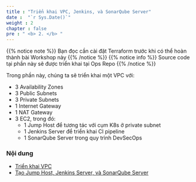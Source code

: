 ```yaml
---
title : "Triển khai VPC, Jenkins, và SonarQube Server"
date :  "`r Sys.Date()`" 
weight : 2 
chapter : false
pre : " <b> 2. </b> "
---
```


{{% notice note %}}
Bạn đọc cần cài đặt Terraform trước khi có thể hoàn thành bài Workshop này
{{% /notice %}}
{{% notice info %}}
Source code tại phần này sẽ được triển khai tại Ops Repo
{{% /notice %}}


Trong phần này, chúng ta sẽ triển khai một VPC với:
- 3 Availability Zones
- 3 Public Subnets
- 3 Private Subnets
- 1 Internet Gateway
- 1 NAT Gateway
- 3 EC2, trong đó:
   - 1 Jump Host để tương tác với cụm K8s ở private subnet 
   - 1 Jenkins Server để triển khai CI pipeline
   - 1 SonarQube Server trong quy trình DevSecOps



### Nội dung
  - [Triển khai VPC](2.1-basic/)
  - [Tạo Jump Host, Jenkins Server, và SonarQube Server](2.2-createalb-asg-ecs/)